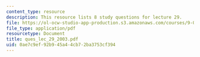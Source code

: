 ```yaml
---
content_type: resource
description: This resource lists 8 study questions for lecture 29.
file: https://ol-ocw-studio-app-production.s3.amazonaws.com/courses/9-01-neuroscience-and-behavior-fall-2003/0ae7c9ef92b945a44cb72ba3753cf394_ques_lec_29_2003.pdf
file_type: application/pdf
resourcetype: Document
title: ques_lec_29_2003.pdf
uid: 0ae7c9ef-92b9-45a4-4cb7-2ba3753cf394
---
```

